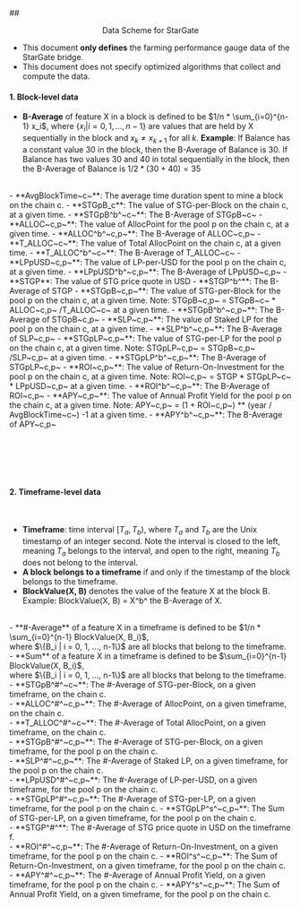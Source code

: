 
##<div align="center">Data Scheme for StarGate</div>

- This document **only defines** the farming performance gauge data of the StarGate bridge.
- This document does not specify optimized algorithms that collect and compute the data.


#### 1. Block-level data

- **B-Average** of feature X in a block is defined to be $1/n * \sum_{i=0}^{n-1} x_i$, where $\{x_i | i = 0, 1, ..., n-1\}$ are values that are held by X sequentially in the block and $x_k \neq x_{k+1}$ for all $k$. **Example**: If Balance has a constant value 30 in the block, then the B-Average of Balance is 30. If Balance has two values 30 and 40 in total sequentially in the block, then the B-Average of Balance is $1/2 * (30+40) = 35$
<br/>
- **AvgBlockTime~c~**: The average time duration spent to mine a block on the chain c.
- **STGpB_c**: The value of STG-per-Block on the chain c, at a given time.
- **STGpB^b^~c~**: The B-Average of STGpB~c~
- **ALLOC~c,p~**: The value of AllocPoint for the pool p on the chain c, at a given time.
- **ALLOC^b^~c,p~**: The B-Average of ALLOC~c,p~
- **T_ALLOC~c~**: The value of Total AllocPoint on the chain c, at a given time.
- **T_ALLOC^b^~c~**: The B-Average of T_ALLOC~c~
- **LPpUSD~c,p~**: The value of LP-per-USD for the pool p on the chain c, at a given time.
- **LPpUSD^b^~c,p~**: The B-Average of LPpUSD~c,p~
- **STGP**: The value of STG price quote in USD
- **STGP^b^**: The B-Average of STGP
- **STGpB~c,p~**: The value of STG-per-Block for the pool p on the chain c, at a given time. Note: STGpB~c,p~ = STGpB~c~ * ALLOC~c,p~ /T_ALLOC~c~ at a given time.
- **STGpB^b^~c,p~**: The B-Average of STGpB~c,p~
- **SLP~c,p~**: The value of Staked LP for the pool p on the chain c, at a given time.
- **SLP^b^~c,p~**: The B-Average of SLP~c,p~
- **STGpLP~c,p~**: The value of STG-per-LP for the pool p on the chain c, at a given time. Note: STGpLP~c,p~ = STGpB~c,p~ /SLP~c,p~ at a given time.
- **STGpLP^b^~c,p~**: The B-Average of STGpLP~c,p~
- **ROI~c,p~**: The value of Return-On-Investment for the pool p on the chain c, at a given time. Note: ROI~c,p~ = STGP * STGpLP~c~ * LPpUSD~c,p~  at a given time.
- **ROI^b^~c,p~**: The B-Average of ROI~c,p~
- **APY~c,p~**: The value of Annual Profit Yield for the pool p on the chain c, at a given time. Note: APY~c,p~ = (1 + ROI~c,p~) ** (year / AvgBlockTime~c~) -1  at a given time.
- **APY^b^~c,p~**: The B-Average of APY~c,p~
<br/> <br/> <br/> <br/> <br/> <br/>


#### 2. Timeframe-level data
<br/>

- **Timeframe**: time interval $[T_a, T_b)$, where $T_a$ and $T_b$ are the Unix timestamp of an integer second. Note the interval is closed to the left, meaning $T_a$ belongs to the interval, and open to the right, meaning $T_b$ does not belong to the interval.
- **A block belongs to a timeframe** if and only if the timestamp of the block belongs to the timeframe.
  <br/>
- **BlockValue(X, B)** denotes the value of the feature X at the block B. Example: BlockValue(X, B) = X^b^ the B-Average of X.
<br/>
- **#-Average** of a feature X in a timeframe is defined to be $1/n * \sum_{i=0}^{n-1} BlockValue(X, B_i)$, <br />where $\{B_i | i = 0, 1, ..., n-1\}$ are all blocks that belong to the timeframe.
<br/>
- **Sum** of a feature X in a timeframe is defined to be $\sum_{i=0}^{n-1} BlockValue(X, B_i)$, <br />where $\{B_i | i = 0, 1, ..., n-1\}$ are all blocks that belong to the timeframe.
<br/>
- **STGpB^#^~c~**: The #-Average of STG-per-Block, on a given timeframe, on the chain c.
<br/>
- **ALLOC^#^~c,p~**: The #-Average of AllocPoint, on a given timeframe, on the chain c.
<br/>
- **T_ALLOC^#^~c~**: The #-Average of Total AllocPoint, on a given timeframe, on the chain c.
<br/>
- **STGpB^#^~c,p~**: The #-Average of STG-per-Block, on a given timeframe, for the pool p on the chain c.
<br/>
- **SLP^#^~c,p~**: The #-Average of Staked LP, on a given timeframe, for the pool p on the chain c.
<br/>
- **LPpUSD^#^~c,p~**: The #-Average of LP-per-USD, on a given timeframe, for the pool p on the chain c.
<br/>
- **STGpLP^#^~c,p~**: The #-Average of STG-per-LP, on a given timeframe, for the pool p on the chain c.
- **STGpLP^s^~c,p~**: The Sum of STG-per-LP, on a given timeframe, for the pool p on the chain c.
  <br/>
- **STGP^#^**: The #-Average of STG price quote in USD on the timeframe f.
<br/>
- **ROI^#^~c,p~**: The #-Average of Return-On-Investment, on a given timeframe, for the pool p on the chain c.
- **ROI^s^~c,p~**: The Sum of Return-On-Investment, on a given timeframe, for the pool p on the chain c.
<br/>
- **APY^#^~c,p~**: The #-Average of Annual Profit Yield, on a given timeframe, for the pool p on the chain c.
- **APY^s^~c,p~**: The Sum of Annual Profit Yield, on a given timeframe, for the pool p on the chain c.
<br/>





